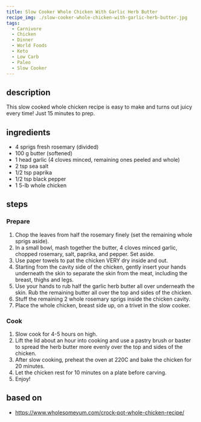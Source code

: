 ```yaml
---
title: Slow Cooker Whole Chicken With Garlic Herb Butter
recipe_img: ./slow-cooker-whole-chicken-with-garlic-herb-butter.jpg
tags:
  - Carnivore
  - Chicken
  - Dinner
  - World Foods
  - Keto
  - Low Carb
  - Paleo
  - Slow Cooker
---
```


## description

This slow cooked whole chicken recipe is easy to make and turns out juicy every time! Just 15 minutes to prep.

## ingredients

- 4 sprigs fresh rosemary (divided)
- 100 g butter (softened)
- 1 head garlic (4 cloves minced, remaining ones peeled and whole)
- 2 tsp sea salt
- 1/2 tsp paprika
- 1/2 tsp black pepper
- 1 5-lb whole chicken

## steps

### Prepare

1. Chop the leaves from half the rosemary finely (set the remaining whole sprigs aside).
2. In a small bowl, mash together the butter, 4 cloves minced garlic, chopped rosemary, salt, paprika, and pepper. Set aside.
3. Use paper towels to pat the chicken VERY dry inside and out.
4. Starting from the cavity side of the chicken, gently insert your hands underneath the skin to separate the skin from the meat, including the breast, thighs and legs.
5. Use your hands to rub half the garlic herb butter all over underneath the skin. Rub the remaining butter all over the top and sides of the chicken.
6. Stuff the remaining 2 whole rosemary sprigs inside the chicken cavity.
7. Place the whole chicken, breast side up, on a trivet in the slow cooker.

### Cook

1. Slow cook for 4-5 hours on high.
2. Lift the lid about an hour into cooking and use a pastry brush or baster to spread the herb butter more evenly over the top and sides of the chicken.
3. After slow cooking, preheat the oven at 220C and bake the chicken for 20 minutes.
4. Let the chicken rest for 10 minutes on a plate before carving.
5. Enjoy!

## based on

- https://www.wholesomeyum.com/crock-pot-whole-chicken-recipe/
